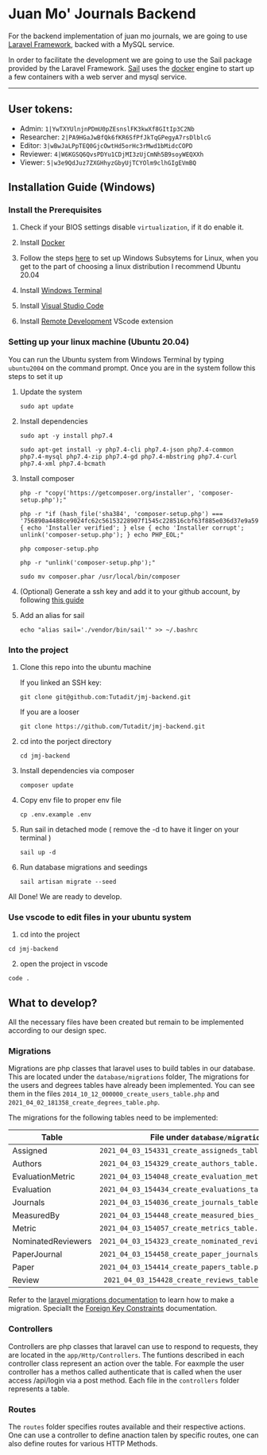 # Juan Mo' Journals Backend

For the backend implementation of juan mo journals, we are going to use [Laravel Framework](https://laravel.com/docs/8.x), backed with a MySQL service.

In order to facilitate the development we are going to use the Sail package provided by the Laravel Framework. [Sail](https://laravel.com/docs/8.x/sail) uses the [docker](https://docs.docker.com/get-started/) engine to start up a few containers with a web server and mysql service.

---

## User tokens:

- Admin: `1|YwTXYUlnjnPDmU0pZEsnslFK3kwXf8GItIp3C2Nb`
- Researcher: `2|PA9HGaJwBfQk6fKR6SfPfJkTqGPegyA7rsDlblcG`
- Editor: `3|wBwJaLPpTEQ0GjcOwtHd5orHc3rMwd1bMidcCOPD`
- Reviewer: `4|W6KGSQ6QvsPDYu1CDjMI3zUjCmNh5B9soyWEQXXh`
- Viewer: `5|w3e9QdJuz7ZXGHhyzGbyUjTCYOlm9clhGIgEVmBQ`

## Installation Guide (Windows)
### Install the Prerequisites

1. Check if your BIOS settings disable `virtualization`, if it do enable it.

2. Install [Docker](https://desktop.docker.com/win/stable/Docker%20Desktop%20Installer.exe)

3. Follow the steps [here](https://docs.microsoft.com/en-us/windows/wsl/install-win10#manual-installation-steps) to set up Windows Subsytems for Linux,
when you get to the part of choosing a linux distribution I recommend Ubuntu 20.04

4. Install [Windows Terminal](https://www.microsoft.com/en-ca/p/windows-terminal/9n0dx20hk701?rtc=1&activetab=pivot:overviewtab) 

5. Install [Visual Studio Code](https://code.visualstudio.com/)

6. Install [Remote Development](https://marketplace.visualstudio.com/items?itemName=ms-vscode-remote.vscode-remote-extensionpack) VScode extension

### Setting up your linux machine (Ubuntu 20.04)

You can run the Ubuntu system from Windows Terminal by typing `ubuntu2004` on the command prompt. Once you are in the system follow this steps to set it up

1. Update the system 

    ```
    sudo apt update
    ```
2. Install dependencies
    ```
    sudo apt -y install php7.4

    sudo apt-get install -y php7.4-cli php7.4-json php7.4-common php7.4-mysql php7.4-zip php7.4-gd php7.4-mbstring php7.4-curl php7.4-xml php7.4-bcmath

    ```
3. Install composer
    ```
    php -r "copy('https://getcomposer.org/installer', 'composer-setup.php');"

    php -r "if (hash_file('sha384', 'composer-setup.php') === '756890a4488ce9024fc62c56153228907f1545c228516cbf63f885e036d37e9a59d27d63f46af1d4d07ee0f76181c7d3') { echo 'Installer verified'; } else { echo 'Installer corrupt'; unlink('composer-setup.php'); } echo PHP_EOL;"

    php composer-setup.php

    php -r "unlink('composer-setup.php');"

    sudo mv composer.phar /usr/local/bin/composer

    ```
4. (Optional) Generate a ssh key and add it to your github account, by following [this guide](https://docs.github.com/en/github/authenticating-to-github/adding-a-new-ssh-key-to-your-github-account)

5. Add an alias for sail
    ```
    echo "alias sail='./vendor/bin/sail'" >> ~/.bashrc
    ```

### Into the project

1. Clone this repo into the ubuntu machine

    If you linked an SSH key:
    ```
    git clone git@github.com:Tutadit/jmj-backend.git
    ```
    If you are a looser
    ```
    git clone https://github.com/Tutadit/jmj-backend.git
    ```
2. cd into the porject directory
    ```
    cd jmj-backend
    ```
3. Install dependencies via composer
    ```
    composer update
    ```
4. Copy env file to proper env file
    ```
    cp .env.example .env
    ```
5. Run sail in detached mode ( remove the -d to have it linger on your terminal )
    ```
    sail up -d
    ```
6. Run database migrations and seedings
    ```
    sail artisan migrate --seed
    ```

All Done! We are ready to develop.


### Use vscode to edit files in your ubuntu system

1. cd into the project
```
cd jmj-backend
```
2. open the project in vscode
```
code .
```



## What to develop?

All the necessary files have been created but remain to be implemented according to our design spec. 

### Migrations

Migrations are php classes that laravel uses to build tables in our database. This are located under the `database/migrations` folder, The migrations for the users and degrees tables have already been implemented. You can see them in the files `2014_10_12_000000_create_users_table.php` and `2021_04_02_181358_create_degrees_table.php`.

The migrations for the following tables need to be implemented:


Table | File under `database/migrations`
---------|---------|
 Assigned  | `2021_04_03_154331_create_assigneds_table.php`
 Authors | `2021_04_03_154329_create_authors_table.php` 
 EvaluationMetric | `2021_04_03_154048_create_evaluation_metrics_table.php ` 
 Evaluation | `2021_04_03_154434_create_evaluations_table.php` 
 Journals | `2021_04_03_154036_create_journals_table.php` 
 MeasuredBy | `2021_04_03_154448_create_measured_bies_table.php` 
 Metric | `2021_04_03_154057_create_metrics_table.php`
 NominatedReviewers | `2021_04_03_154323_create_nominated_reviewers_table.php`
 PaperJournal | `2021_04_03_154458_create_paper_journals_table.php` 
 Paper | `2021_04_03_154414_create_papers_table.php` 
 Review |` 2021_04_03_154428_create_reviews_table.php`


Refer to the [laravel migrations documentation](https://laravel.com/docs/8.x/migrations) to learn how to make a migration. Speciallt the [Foreign Key Constraints](https://laravel.com/docs/8.x/migrations#foreign-key-constraints) documentation.


### Controllers 

Controllers are php classes that laravel can use to respond to requests, they are located in the `app/Http/Controllers`. The funtions described in each controller class represent an action over the table. For eaxmple the user controller has a methos called authenticate that is called when the user access /api/login via a post method. Each file in the `controllers` folder represents a table.

### Routes

The `routes` folder specifies routes available and their respective actions. One can use a controller to define anaction talen by specific routes, one can also define routes for various HTTP Methods.
